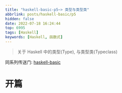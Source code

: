 ```yaml
---
title: "haskell-basic-p5~> 类型与类型类"
abbrlink: posts/haskell-basic/p5
hidden: false
date: 2022-07-18 16:24:44
top: 6995
tags: [Haskell]
keywords: [Haskell, 函数式]
---
```

> 关于 Haskell 中的类型(Type), 与类型类(Typeclass)  
<!-- more -->

同系列传送门: [haskell-basic](/categories/haskell-basic)

# 开篇